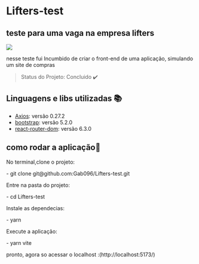 # Lifters-test

## teste para uma vaga na empresa lifters

<img src="https://lh3.googleusercontent.com/6ts8VGquRhAhKc7lU_me8D5zOR_VCNvULwKw4zPAkIOkCNzRGt50c1BYZMRphmfLsom-mEzS1Rid_Z1fI_Dz86EfGbbDtEEowM2u4i0NOL2XRikT36RrpNjcCt9qDcjoqrNILQWy5c1XilnNEU8XfZIc_HD5RjKymcbp2snpenqx8196augTd10QI3jRBSgyfC_vsI6vtmLn8m8kNJAgAaj56MwXDRawytgsYa-9bOBpIE5w_19MMfJM3clEwNBpM1qL-yfaxhKCagalK7gq-kJEOlaFdEJ4fD-S6l6fcdfGOWQ92PVwqnWkMefp37vbBOtwbEYXbNv_xg_y8wZZfjUuE2iNmKPUh2KXy86UDQtuqfhrVBli6acgqdoao4CDoB82riWiv_pp4g8SABiMZgkrjvj9ciRvklYQ8QTKb0Mq3Wapoj0pn5iNy_m0qXjtW0YLvMuAsFaJuAb4gI-ajE4fNItfZyT5x00_dGIa3ttWJCSuPFyaJVFhQKE43P5ps2kzzHtZWVjoNGS4GMimLPT-SNjMZBYUyGFlzi57KCwBiyr-ZXlJgFDjIf5YcfnzQiJNi34-y2-P3RrrEy3_vgSGjbINRa3qnkgnnwTDhFckUstSwa99didiOgq8T-v52j90pWLg_3vrnb8O1N_P8cq9t9trdWpZ7ANqCg6eOrQ0jI6y2YlqEEcIbjkltNDwLm5NeuWoLkQxE0338E_sEC73kkwDA8WQyvH1H9pKeT8GgholMLKaJ3iUjuEn2FJilxib0npB5Ju_WTEYg996H9yppb0P31E2=w1355-h651-no?authuser=0"/>

<p> nesse teste fui Incumbido de criar o front-end de uma aplicação, simulando um site de compras </p>

> Status do Projeto: Concluido :heavy_check_mark:

## Linguagens e libs utilizadas :books:

- [Axios](https://axios-http.com/): versão 0.27.2 
- [bootstrap](https://getbootstrap.com/): versão 5.2.0
- [react-router-dom](https://reactrouter.com/docs/en/v6): versão 6.3.0

## como rodar a aplicação:dash:

<p>No terminal,clone o projeto:</p>
- git clone git@github.com:Gab096/Lifters-test.git
<p>Entre na pasta do projeto:</p>
- cd Lifters-test 
<p>Instale as dependecias:</p>
- yarn
<p>Execute a aplicação:</p>
- yarn vite
<p>pronto, agora so acessar o localhost :(http://localhost:5173/)</p> 
